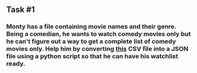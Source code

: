 ## Task \#1

### Monty has a file containing movie names and their genre. Being a comedian, he wants to watch comedy movies only but he can't figure out a way to get a complete list of comedy movies only. Help him by converting [this](https://github.com/opencodeiiita/Monty_Python_Class/blob/master/Task_1/movies.csv) **CSV** file into a **JSON** file using a python script so that he can have his watchlist ready.
